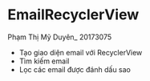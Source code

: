 # EmailRecyclerView
Phạm Thị Mỹ Duyên_ 20173075
- Tạo giao diện email với RecyclerView
- Tìm kiếm email
- Lọc các email được đánh dấu sao
